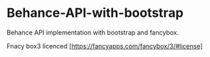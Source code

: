 # Behance-API-with-bootstrap
Behance API implementation with bootstrap and fancybox.

Fnacy box3 licenced [https://fancyapps.com/fancybox/3/#license]
